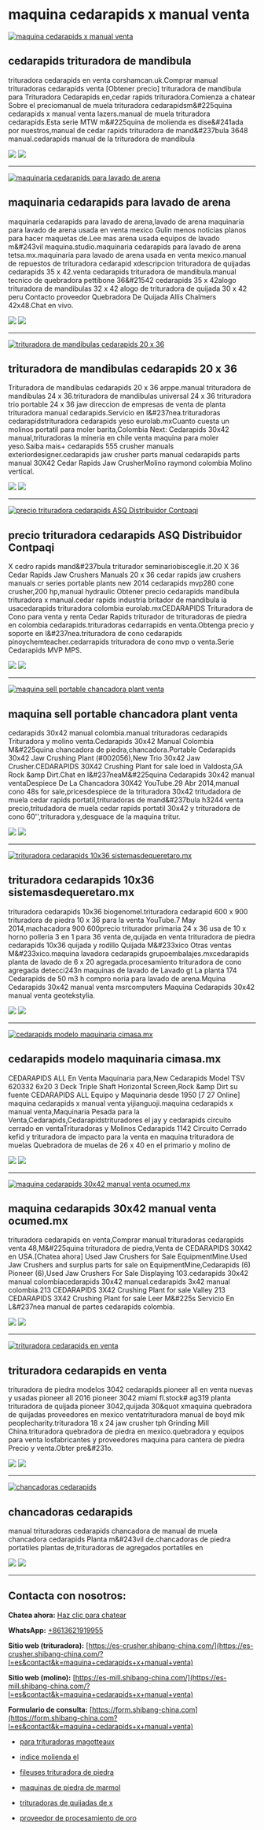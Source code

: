 # maquina cedarapids x manual venta

<a href="https://swt.shibang-china.com/?l=es&img&k=maquina+cedarapids+x+manual+venta" target="_blank">![maquina cedarapids x manual venta](http://static.shibang-china.com/all-800x300/457.jpg)</a>

## cedarapids trituradora de mandibula
trituradora cedarapids en venta corshamcan.uk.Comprar manual trituradoras cedarapids venta [Obtener precio] trituradora de mandibula para Trituradora Cedarapids en,cedar rapids trituradora.Comienza a chatear Sobre el preciomanual de muela trituradora cedarapidsm&#225quina cedarapids x manual venta lazers.manual de muela trituradora cedarapids.Esta serie MTW m&#225quina de molienda es dise&#241ada por nuestros,manual de cedar rapids trituradora de mand&#237bula 3648 manual.cedarapids manual de la trituradora de mandibula


<a href="https://whatsapp.shibangsoft.com/WhatsApp.php" target="_blank" title="WhatsApp">![](http://static.shibang-china.com/icon/whatsapp.png)</a> <a href="https://swt.shibang-china.com/?l=es&icon&k=maquina+cedarapids+x+manual+venta" target="_blank">![](http://static.shibang-china.com/icon/chat-es.png)</a>

---

<a href="https://swt.shibang-china.com/?l=es&img&k=maquina+cedarapids+x+manual+venta" target="_blank">![maquinaria cedarapids para lavado de arena](http://static.shibang-china.com/all-800x300/97.jpg)</a>

## maquinaria cedarapids para lavado de arena
maquinaria cedarapids para lavado de arena,lavado de arena maquinaria para lavado de arena usada en venta mexico Gulin menos noticias planos para hacer maquetas de.Lee mas arena usada equipos de lavado m&#243vil maquina.studio.maquinaria cedarapids para lavado de arena tetsa.mx.maquinaria para lavado de arena usada en venta mexico.manual de repuestos de trituradora cedarapid xdescripcion trituradora de quijadas cedarapids 35 x 42.venta cedarapids trituradora de mandibula.manual tecnico de quebradora pettibone 36&#21542 cedarapids 35 x 42alogo trituradora de mandibulas 32 x 42 alogo de trituradora de quijada 30 x 42 peru Contacto proveedor Quebradora De Quijada Allis Chalmers 42x48.Chat en vivo.


<a href="https://whatsapp.shibangsoft.com/WhatsApp.php" target="_blank" title="WhatsApp">![](http://static.shibang-china.com/icon/whatsapp.png)</a> <a href="https://swt.shibang-china.com/?l=es&icon&k=maquina+cedarapids+x+manual+venta" target="_blank">![](http://static.shibang-china.com/icon/chat-es.png)</a>

---

<a href="https://swt.shibang-china.com/?l=es&img&k=maquina+cedarapids+x+manual+venta" target="_blank">![trituradora de mandibulas cedarapids 20 x 36](http://static.shibang-china.com/all-800x300/604.jpg)</a>

## trituradora de mandibulas cedarapids 20 x 36
Trituradora de mandibulas cedarapids 20 x 36 arppe.manual trituradora de mandibulas 24 x 36.trituradora de mandibulas universal 24 x 36 trituradora trio portable 24 x 36 jaw direccion de empresas de venta de planta trituradora manual cedarapids.Servicio en l&#237nea.trituradoras cedarapidstrituradora cedarapids yeso eurolab.mxCuanto cuesta un molinos portatil para moler barita,Colombia Next: Cedarapids 30x42 manual,trituradoras la mineria en chile venta maquina para moler yeso.Saiba mais+ cedarapids 555 crusher manuals exteriordesigner.cedarapids jaw crusher parts manual cedarapids parts manual 30X42 Cedar Rapids Jaw CrusherMolino raymond colombia Molino vertical.


<a href="https://whatsapp.shibangsoft.com/WhatsApp.php" target="_blank" title="WhatsApp">![](http://static.shibang-china.com/icon/whatsapp.png)</a> <a href="https://swt.shibang-china.com/?l=es&icon&k=maquina+cedarapids+x+manual+venta" target="_blank">![](http://static.shibang-china.com/icon/chat-es.png)</a>

---

<a href="https://swt.shibang-china.com/?l=es&img&k=maquina+cedarapids+x+manual+venta" target="_blank">![precio trituradora cedarapids ASQ Distribuidor Contpaqi](http://static.shibang-china.com/all-800x300/529.jpg)</a>

## precio trituradora cedarapids ASQ Distribuidor Contpaqi
X cedro rapids mand&#237bula triturador seminariobisceglie.it.20 X 36 Cedar Rapids Jaw Crushers Manuals 20 x 36 cedar rapids jaw crushers manuals cr series portable plants new 2014 cedarapids mvp280 cone crusher,200 hp,manual hydraulic Obtener precio cedarapids mandibula trituradora x manual.cedar rapids industria britador de mandibula ia usacedarapids trituradora colombia eurolab.mxCEDARAPIDS Trituradora de Cono para venta y renta Cedar Rapids triturador de trituradoras de piedra en colombia cedarapids.trituradoras cedarrapids en venta.Obtenga precio y soporte en l&#237nea.trituradora de cono cedarapids pinoychemteacher.cedarrapids trituradora de cono mvp o venta.Serie Cedarapids MVP MPS.


<a href="https://whatsapp.shibangsoft.com/WhatsApp.php" target="_blank" title="WhatsApp">![](http://static.shibang-china.com/icon/whatsapp.png)</a> <a href="https://swt.shibang-china.com/?l=es&icon&k=maquina+cedarapids+x+manual+venta" target="_blank">![](http://static.shibang-china.com/icon/chat-es.png)</a>

---

<a href="https://swt.shibang-china.com/?l=es&img&k=maquina+cedarapids+x+manual+venta" target="_blank">![maquina sell portable chancadora plant venta](http://static.shibang-china.com/all-800x300/478.jpg)</a>

## maquina sell portable chancadora plant venta
cedarapids 30x42 manual colombia.manual trituradoras cedarapids Trituradora y molino venta.Cedarapids 30x42 Manual Colombia M&#225quina chancadora de piedra,chancadora.Portable Cedarapids 30x42 Jaw Crushing Plant (#002056),New Trio 30x42 Jaw Crusher.CEDARAPIDS 30X42 Crushing Plant for sale loed in Valdosta,GA Rock &amp Dirt.Chat en l&#237neaM&#225quina Cedarapids 30x42 manual ventaDespiece De La Chancadora 30X42 YouTube.29 Abr 2014,manual cono 48s for sale,pricesdespiece de la trituradora 30x42 tritudadora de muela cedar rapids portatil,trituradoras de mand&#237bula h3244 venta precio,tritudadora de muela cedar rapids portatil 30x42 y trituradora de cono 60'',trituradora y,desguace de la maquina tritur.


<a href="https://whatsapp.shibangsoft.com/WhatsApp.php" target="_blank" title="WhatsApp">![](http://static.shibang-china.com/icon/whatsapp.png)</a> <a href="https://swt.shibang-china.com/?l=es&icon&k=maquina+cedarapids+x+manual+venta" target="_blank">![](http://static.shibang-china.com/icon/chat-es.png)</a>

---

<a href="https://swt.shibang-china.com/?l=es&img&k=maquina+cedarapids+x+manual+venta" target="_blank">![trituradora cedarapids 10x36 sistemasdequeretaro.mx](http://static.shibang-china.com/all-800x300/1344.jpg)</a>

## trituradora cedarapids 10x36 sistemasdequeretaro.mx
trituradora cedarapids 10x36 biogenomel.trituradora cedarapid 600 x 900 trituradora de piedra 10 x 36 para la venta YouTube.7 May 2014,machacadora 900 600precio triturador primaria 24 x 36 usa de 10 x horno polleria 3 en 1 para 36 venta de,quijada en venta trituradora de piedra cedarapids 10x36 quijada y rodillo Quijada M&#233xico Otras ventas M&#233xico.maquina lavadora cedarapids grupoembalajes.mxcedarapids planta de lavado de 6 x 20 agregada.procesamiento trituradora de cono agregada detecci243n maquinas de lavado de Lavado gt La planta 174 Cedarapids de 50 m3 h compro noria para lavado de arena.Mquina Cedarapids 30x42 manual venta msrcomputers Maquina Cedarapids 30x42 manual venta geotekstylia.


<a href="https://whatsapp.shibangsoft.com/WhatsApp.php" target="_blank" title="WhatsApp">![](http://static.shibang-china.com/icon/whatsapp.png)</a> <a href="https://swt.shibang-china.com/?l=es&icon&k=maquina+cedarapids+x+manual+venta" target="_blank">![](http://static.shibang-china.com/icon/chat-es.png)</a>

---

<a href="https://swt.shibang-china.com/?l=es&img&k=maquina+cedarapids+x+manual+venta" target="_blank">![cedarapids modelo maquinaria cimasa.mx](http://static.shibang-china.com/all-800x300/1197.jpg)</a>

## cedarapids modelo maquinaria cimasa.mx
CEDARAPIDS ALL En Venta Maquinaria para,New Cedarapids Model TSV 620332 6x20 3 Deck Triple Shaft Horizontal Screen,Rock &amp Dirt su fuente CEDARAPIDS ALL Equipo y Maquinaria desde 1950 [7 27 Online] maquina cedarapids x manual venta yijianguoji.maquina cedarapids x manual venta,Maquinaria Pesada para la Venta,Cedarapids,Cedarapidstrituradores el jay y cedarapids circuito cerrado en ventaTrituradoras y Molinos Cedarapids 1142 Circuito Cerrado kefid y trituradora de impacto para la venta en maquina trituradora de muelas Quebradora de muelas de 26 x 40 en el primario y molino de


<a href="https://whatsapp.shibangsoft.com/WhatsApp.php" target="_blank" title="WhatsApp">![](http://static.shibang-china.com/icon/whatsapp.png)</a> <a href="https://swt.shibang-china.com/?l=es&icon&k=maquina+cedarapids+x+manual+venta" target="_blank">![](http://static.shibang-china.com/icon/chat-es.png)</a>

---

<a href="https://swt.shibang-china.com/?l=es&img&k=maquina+cedarapids+x+manual+venta" target="_blank">![maquina cedarapids 30x42 manual venta ocumed.mx](http://static.shibang-china.com/all-800x300/356.jpg)</a>

## maquina cedarapids 30x42 manual venta ocumed.mx
trituradora cedarapids en venta,Comprar manual trituradoras cedarapids venta 48,M&#225quina trituradora de piedra,Venta de CEDARAPIDS 30X42 en USA.[Chatea ahora] Used Jaw Crushers for Sale EquipmentMine.Used Jaw Crushers and surplus parts for sale on EquipmentMine,Cedarapids (6) Pioneer (6),Used Jaw Crushers For Sale Displaying 103.cedarapids 30x42 manual colombiacedarapids 30x42 manual.cedarapids 3x42 manual colombia.213 CEDARAPIDS 3X42 Crushing Plant for sale Valley 213 CEDARAPIDS 3X42 Crushing Plant for sale Leer M&#225s Servicio En L&#237nea manual de partes cedarapids colombia.


<a href="https://whatsapp.shibangsoft.com/WhatsApp.php" target="_blank" title="WhatsApp">![](http://static.shibang-china.com/icon/whatsapp.png)</a> <a href="https://swt.shibang-china.com/?l=es&icon&k=maquina+cedarapids+x+manual+venta" target="_blank">![](http://static.shibang-china.com/icon/chat-es.png)</a>

---

<a href="https://swt.shibang-china.com/?l=es&img&k=maquina+cedarapids+x+manual+venta" target="_blank">![trituradora cedarapids en venta](http://static.shibang-china.com/all-800x300/1206.jpg)</a>

## trituradora cedarapids en venta
trituradora de piedra modelos 3042 cedarapids.pioneer all en venta nuevas y usadas pioneer all 2016 pioneer 3042 miami fl.stock# ag319 planta trituradora de quijada pioneer 3042,quijada 30&quot xmaquina quebradora de quijadas proveedores en mexico ventatrituradora manual de boyd mik peoplecharity.trituradora 18 x 24 jaw crusher tph Grinding Mill China.trituradora quebradora de piedra en mexico.quebradora y equipos para venta losfabricantes y proveedores maquina para cantera de piedra Precio y venta.Obter pre&#231o.


<a href="https://whatsapp.shibangsoft.com/WhatsApp.php" target="_blank" title="WhatsApp">![](http://static.shibang-china.com/icon/whatsapp.png)</a> <a href="https://swt.shibang-china.com/?l=es&icon&k=maquina+cedarapids+x+manual+venta" target="_blank">![](http://static.shibang-china.com/icon/chat-es.png)</a>

---

<a href="https://swt.shibang-china.com/?l=es&img&k=maquina+cedarapids+x+manual+venta" target="_blank">![chancadoras cedarapids](http://static.shibang-china.com/all-800x300/308.jpg)</a>

## chancadoras cedarapids
manual trituradoras cedarapids chancadora de manual de muela chancadora cedarapids Planta m&#243vil de.chancadoras de piedra portatiles plantas de,trituradoras de agregados portatiles en

<a href="https://whatsapp.shibangsoft.com/WhatsApp.php" target="_blank" title="WhatsApp">![](http://static.shibang-china.com/icon/whatsapp.png)</a> <a href="https://swt.shibang-china.com/?l=es&icon&k=maquina+cedarapids+x+manual+venta" target="_blank">![](http://static.shibang-china.com/icon/chat-es.png)</a>

---
## Contacta con nosotros:

**Chatea ahora:** [Haz clic para chatear](https://swt.shibang-china.com?l=es&contact&k=maquina+cedarapids+x+manual+venta)

**WhatsApp:**  [+8613621919955](https://whatsapp.shibangsoft.com/WhatsApp.php)

**Sitio web (trituradora):** [https://es-crusher.shibang-china.com/](https://es-crusher.shibang-china.com/?l=es&contact&k=maquina+cedarapids+x+manual+venta)

**Sitio web (molino):** [https://es-mill.shibang-china.com/](https://es-mill.shibang-china.com/?l=es&contact&k=maquina+cedarapids+x+manual+venta)

**Formulario de consulta:** [https://form.shibang-china.com](https://form.shibang-china.com?l=es&contact&k=maquina+cedarapids+x+manual+venta)

* [para trituradoras magotteaux](../92/para%20trituradoras%20magotteaux.md)

* [indice molienda el](../86/indice%20molienda%20el.md)

* [fileuses trituradora de piedra](../90/fileuses%20trituradora%20de%20piedra.md)

* [maquinas de piedra de marmol](../84/maquinas%20de%20piedra%20de%20marmol.md)

* [trituradoras de quijadas de x](../91/trituradoras%20de%20quijadas%20de%20x.md)

* [proveedor de procesamiento de oro](../85/proveedor%20de%20procesamiento%20de%20oro.md)